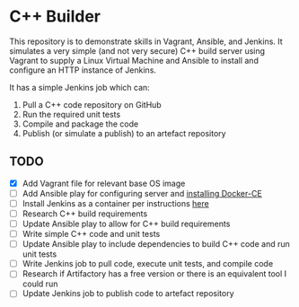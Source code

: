# C++ Builder
This repository is to demonstrate skills in Vagrant, Ansible, and Jenkins. It simulates a very simple (and not very secure) C++ build server using Vagrant to supply a Linux Virtual Machine and Ansible to install and configure an HTTP instance of Jenkins.

It has a simple Jenkins job which can:
1. Pull a C++ code repository on GitHub
2. Run the required unit tests
3. Compile and package the code
4. Publish (or simulate a publish) to an artefact repository

## TODO
- [x] Add Vagrant file for relevant base OS image
- [ ] Add Ansible play for configuring server and [installing Docker-CE](https://docs.docker.com/engine/install/centos/)
- [ ] Install Jenkins as a container per instructions [here](https://www.jenkins.io/doc/book/installing/#docker)
- [ ] Research C++ build requirements
- [ ] Update Ansible play to allow for C++ build requirements
- [ ] Write simple C++ code and unit tests
- [ ] Update Ansible play to include dependencies to build C++ code and run unit tests
- [ ] Write Jenkins job to pull code, execute unit tests, and compile code
- [ ] Research if Artifactory has a free version or there is an equivalent tool I could run
- [ ] Update Jenkins job to publish code to artefact repository